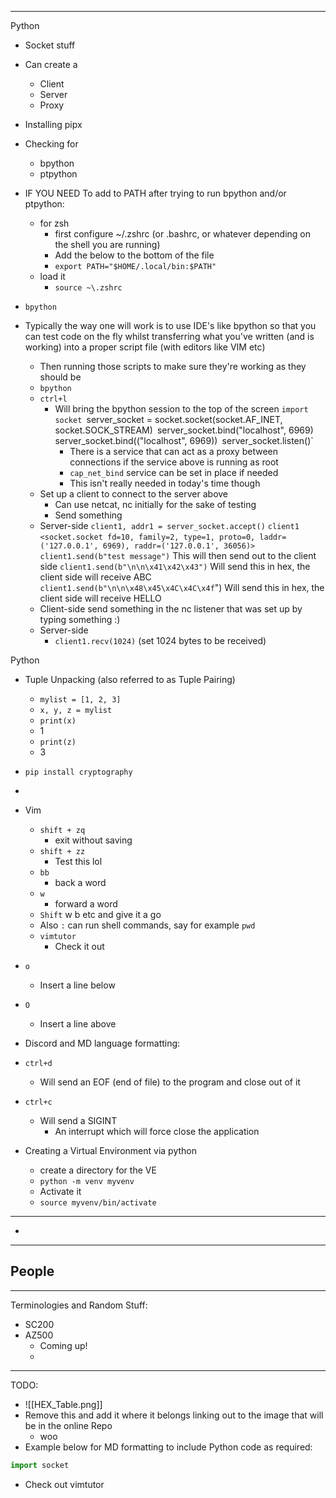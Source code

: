 
---
Python
- Socket stuff
- Can create a
	- Client
	- Server
	- Proxy
- Installing pipx
- Checking for
	- bpython
	- ptpython
- IF YOU NEED To add to PATH after trying to run bpython and/or ptpython:
	- for zsh
		- first configure ~/.zshrc (or .bashrc, or whatever depending on the shell you are running)
		- Add the below to the bottom of the file
		- `export PATH="$HOME/.local/bin:$PATH"`
	- load it
		- `source ~\.zshrc`

- `bpython`
- Typically the way one will work is to use IDE's like bpython so that you can test code on the fly whilst transferring what you've written (and is working) into a proper script file (with editors like VIM etc) 
	- Then running those scripts to make sure they're working as they should be
	- `bpython`
	- `ctrl+l`
		- Will bring the bpython session to the top of the screen
		`import socket
	 	`server_socket = socket.socket(socket.AF_INET, socket.SOCK_STREAM)`
	 	`server_socket.bind("localhost", 6969)`
		`server_socket.bind(("localhost", 6969))`
		`server_socket.listen()`
			- There is a service that can act as a proxy between connections if the service above is running as root
			- `cap_net_bind` service can be set in place if needed
			- This isn't really needed in today's time though
	- Set up a client to connect to the server above
		- Can use netcat, nc initially for the sake of testing
		- Send something
	- Server-side
		 `client1, addr1 = server_socket.accept()`
		 `client1`
				`<socket.socket fd=10, family=2, type=1, proto=0, laddr=('127.0.0.1', 6969), raddr=('127.0.0.1', 36056)>`
		 `client1.send(b"test message")`
			 This will then send out to the client side
		 `client1.send(b"\n\n\x41\x42\x43")`
			 Will send this in hex, the client side will receive
			 ABC
		 `client1.send(b"\n\n\x48\x45\x4C\x4C\x4f`") 
			 Will send this in hex, the client side will receive
			 HELLO
	 - Client-side
		 send something in the nc listener that was set up by typing something :) 
	 - Server-side
		 - `client1.recv(1024)` (set 1024 bytes to be received)
			
Python
- Tuple Unpacking (also referred to as Tuple Pairing)
	- `mylist = [1, 2, 3]`
	- `x, y, z = mylist`
	- `print(x)`
	- 1
	- `print(z)`
	- 3
- `pip install cryptography`
- 

- Vim
	- `shift + zq`
		- exit without saving
	- `shift + zz`
		- Test this lol
	- `bb`
		- back a word
	- `w`
		- forward a word
	- `Shift` w b etc and give it a go 
	- Also `:` can run shell commands, say for example `pwd` 
	- `vimtutor` 
		- Check it out
- `o`
	- Insert a line below
- `O`
	- Insert a line above

- Discord and MD language formatting:

- `ctrl+d` 
	- Will send an EOF (end of file) to the program and close out of it
- `ctrl+c` 
	- Will send a SIGINT 
		- An interrupt which will force close the application 

- Creating a Virtual Environment via python
	- create a directory for the VE
	- `python -m venv myvenv`
	- Activate it
	- `source myvenv/bin/activate`

---
- 
---
People
- 
---
Terminologies and Random Stuff:
- SC200
- AZ500
	- Coming up!
	- 
---
TODO:
- ![[HEX_Table.png]]
- Remove this and add it where it belongs linking out to the image that will be in the online Repo
	- woo
- Example below for MD formatting to include Python code as required: 
``` Python
import socket

```
- Check out vimtutor